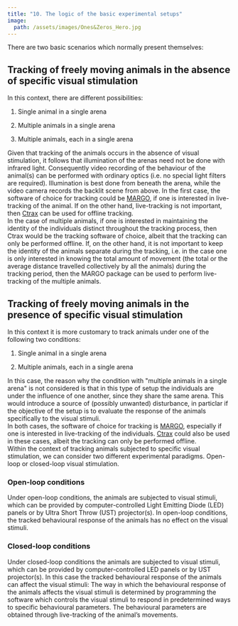 ```yaml
---
title: "10. The logic of the basic experimental setups"
image: 
  path: /assets/images/Ones&Zeros_Hero.jpg
---
```


<!--- # The logic of the basic experimental setups --->

<p>There are two basic scenarios which normally present themselves:</p>
<h2 id="sec:org305ea2a">Tracking of freely moving animals in the absence
of specific visual stimulation</h2>
<p>In this context, there are different possibilities:</p>
<ol>
<li><p>Single animal in a single arena</p></li>
<li><p>Multiple animals in a single arena</p></li>
<li><p>Multiple animals, each in a single arena<br />
</p></li>
</ol>
<p>Given that tracking of the animals occurs in the absence of visual
stimulation, it follows that illumination of the arenas need not be done
with infrared light. Consequently video recording of the behaviour of
the animal(s) can be performed with ordinary optics (i.e. no special
light filters are required). Illumination is best done from beneath the
arena, while the video camera records the backlit scene from above. In
the first case, the software of choice for tracking could be <a
href="https://github.com/de-Bivort-Lab/margo">MARGO</a>, if one is
interested in live-tracking of the animal. If on the other hand,
live-tracking is not important, then <a
href="https://ctrax.sourceforge.net/">Ctrax</a> can be used for offline
tracking.<br />
In the case of multiple animals, if one is interested in maintaining the
identity of the individuals distinct throughout the tracking process,
then Ctrax would be the tracking software of choice, albeit that the
tracking can only be performed offline. If, on the other hand, it is not
important to keep the identity of the animals separate during the
tracking, i.e. in the case one is only interested in knowing the total
amount of movement (the total or the average distance travelled
collectively by all the animals) during the tracking period, then the
MARGO package can be used to perform live-tracking of the multiple
animals.</p>
<h2 id="sec:org5d65a3b">Tracking of freely moving animals in the
presence of specific visual stimulation</h2>
<p>In this context it is more customary to track animals under one of
the following two conditions:</p>
<ol>
<li><p>Single animal in a single arena</p></li>
<li><p>Multiple animals, each in a single arena<br />
</p></li>
</ol>
<p>In this case, the reason why the condition with "multiple animals in
a single arena" is not considered is that in this type of setup the
individuals are under the influence of one another, since they share the
same arena. This would introduce a source of (possibly unwanted)
disturbance, in particlar if the objective of the setup is to evaluate
the response of the animals specifically to the visual stimuli.<br />
In both cases, the software of choice for tracking is <a
href="https://github.com/de-Bivort-Lab/margo">MARGO</a>, especially if
one is interested in live-tracking of the individuals. <a
href="https://ctrax.sourceforge.net/">Ctrax</a> could also be used in
these cases, albeit the tracking can only be performed offline.<br />
Within the context of tracking animals subjected to specific visual
stimulation, we can consider two different experimental paradigms.
Open-loop or closed-loop visual stimulation.<br />
</p>
<h3 id="sec:org2e52792">Open-loop conditions</h3>
<p>Under open-loop conditions, the animals are subjected to visual
stimuli, which can be provided by computer-controlled Light Emitting
Diode (LED) panels or by Ultra Short Throw (UST) projector(s). In
open-loop conditions, the tracked behavioural response of the animals
has no effect on the visual stimuli.</p>
<h3 id="sec:orgc9b3a97">Closed-loop conditions</h3>
<p>Under closed-loop conditions the animals are subjected to visual
stimuli, which can be provided by computer-controlled LED panels or by
UST projector(s). In this case the tracked behavioural response of the
animals can affect the visual stimuli: The way in which the behavioural
response of the animals affects the visual stimuli is determined by
programming the software which controls the visual stimuli to respond in
predetermined ways to specific behavioural parameters. The behavioural
parameters are obtained through live-tracking of the animal’s
movements.</p>
